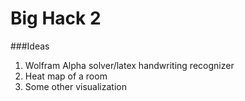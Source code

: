 Big Hack 2
========

###Ideas
1. Wolfram Alpha solver/latex handwriting recognizer
2. Heat map of a room
3. Some other visualization
